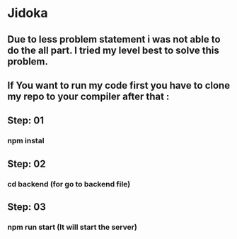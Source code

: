 # Jidoka

## Due to less problem statement i was not able to do the all part. I tried my level best to solve this problem.

## If You want to run my code first you have to clone my repo to your compiler after that :
## Step: 01
### npm instal
## Step: 02
### cd backend (for go to backend file)
## Step: 03
### npm run start (It will start the server)
